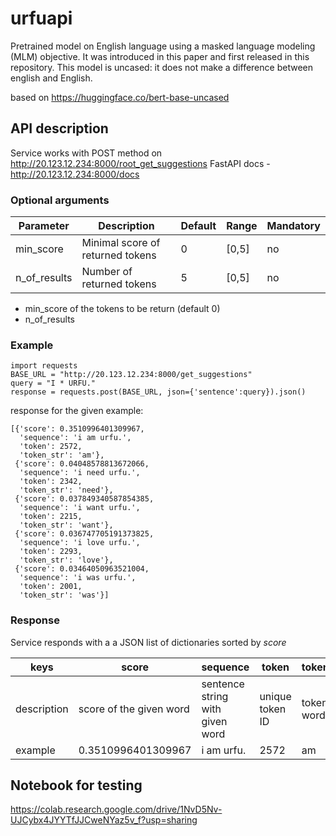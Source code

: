 # urfuapi

Pretrained model on English language using a masked language modeling (MLM) objective. It was introduced in this paper and first released in this repository. This model is uncased: it does not make a difference between english and English.

based on https://huggingface.co/bert-base-uncased


## API description

Service works with POST method on http://20.123.12.234:8000/root_get_suggestions
FastAPI docs - http://20.123.12.234:8000/docs

### Optional arguments

Parameter|Description|Default|Range|Mandatory|
|-|-|-|-|-|
min_score| Minimal score of returned tokens| 0 | [0,5] | no |
n_of_results| Number of returned tokens| 5 | [0,5] |no |

* min_score of the tokens to be return (default 0)
* n_of_results

### Example

```
import requests
BASE_URL = "http://20.123.12.234:8000/get_suggestions"
query = "I * URFU."
response = requests.post(BASE_URL, json={'sentence':query}).json()
```
response for the given example:

```
[{'score': 0.3510996401309967,
  'sequence': 'i am urfu.',
  'token': 2572,
  'token_str': 'am'},
 {'score': 0.04048578813672066,
  'sequence': 'i need urfu.',
  'token': 2342,
  'token_str': 'need'},
 {'score': 0.037849340587854385,
  'sequence': 'i want urfu.',
  'token': 2215,
  'token_str': 'want'},
 {'score': 0.036747705191373825,
  'sequence': 'i love urfu.',
  'token': 2293,
  'token_str': 'love'},
 {'score': 0.03464050963521004,
  'sequence': 'i was urfu.',
  'token': 2001,
  'token_str': 'was'}]
  ```

### Response

Service responds with a a JSON list of dictionaries sorted by *score*

keys|score|sequence|token|token_str|
|-|-|-|-|-|
description|score of the given word|sentence string with given word|unique token ID|token word|
example|0.3510996401309967|i am urfu.|2572|am|

## Notebook for testing

https://colab.research.google.com/drive/1NvD5Nv-UJCybx4JYYTfJJCweNYaz5v_f?usp=sharing
